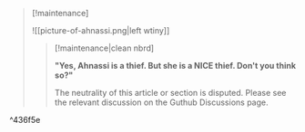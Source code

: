 > [!maintenance] 
> 
> ![[picture-of-ahnassi.png|left wtiny]]
> 
> > [!maintenance|clean nbrd]
> > 
> > **"Yes, Ahnassi is a thief. But she is a NICE thief. Don't you think so?"**
> > 
> > The neutrality of this article or section is disputed. Please see the relevant discussion on the Guthub Discussions page.

^436f5e
